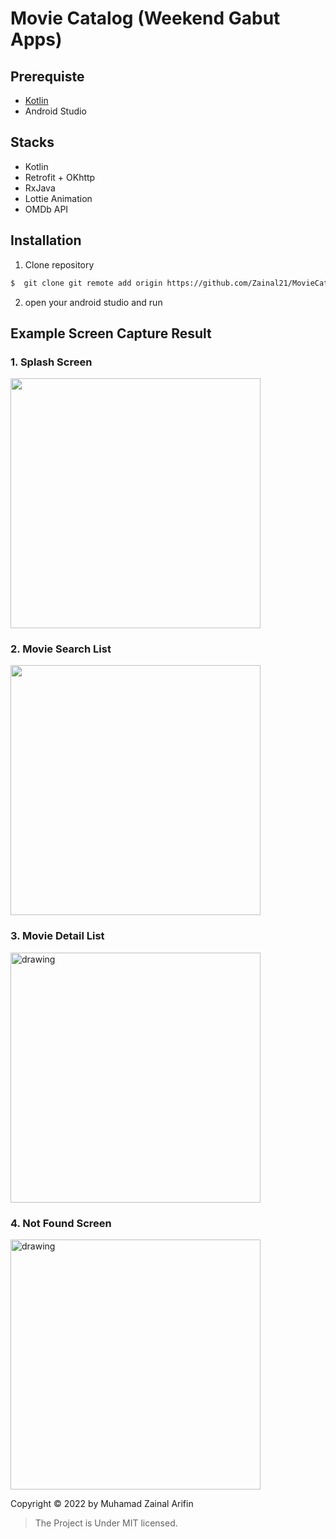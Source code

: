 # Movie Catalog (Weekend Gabut Apps)

## Prerequiste

- [Kotlin](https://kotlinlang.org//)
- Android Studio

## Stacks

- Kotlin
- Retrofit + OKhttp
- RxJava
- Lottie Animation
- OMDb API

## Installation

1. Clone repository

```bash
$  git clone git remote add origin https://github.com/Zainal21/MovieCatalog.git
```
2. open your android studio and run

## Example Screen Capture Result

### 1. Splash Screen

<img src="public/splash_screen.png" alt="" style="width:400px;"/>

### 2. Movie Search List

<img src="public/movie_list_screen.jpg" alt="" style="width:400px;"/>

### 3. Movie Detail List
     
<img src="public/movie_detail_screen.jpg" alt="drawing" style="width:400px;"/>

### 4. Not Found Screen

<img src="public/screen_not_found.jpg" alt="drawing" style="width:400px;"/>

Copyright © 2022 by Muhamad Zainal Arifin

> The Project is Under MIT licensed.
